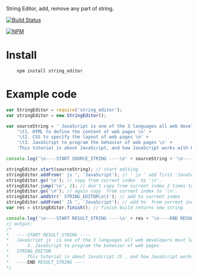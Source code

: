 
String Editor, add, remove  any part of string.

[![Build Status](https://travis-ci.org/Alnyli07/StringEditor.svg?branch=master)](https://travis-ci.org/Alnyli07/StringEditor)

[![NPM](https://nodei.co/npm/string_editor.png?compact=true)](https://www.npmjs.com/package/string_editor/)

# Install

		npm install string_editor

# Example code

```js
var StringEditor = require('string_editor');
var stringEditor = new StringEditor();

var sourceString = ' JavaScript is one of the 3 languages all web developers must learn: \n' +
	'\t1. HTML to define the content of web pages \n' +
	'\t2. CSS to specify the layout of web pages \n' +
	'\t3. JavaScript to program the behavior of web pages \n' +
	'This tutorial is about JavaScript, and how JavaScript works with HTML and CSS.';

console.log('\n----START SOURCE_STRING ----\n' + sourceString + '\n----END SOURCE_STRING ----\n');

stringEditor.start(sourceString); // start editing
stringEditor.addFrom(' js ', 'JavaScript'); // ' js ' add first 'JavaScript'
stringEditor.go('\n'); // copy from current index  to '\n'.
stringEditor.jump('\n', 2); // don't copy from current index 2 times to '\n'. (likes remove)
stringEditor.go('\n'); // again copy  from current index to '\n'.
stringEditor.addStr(' STRING_EDITOR\n\t'); // add to current index
stringEditor.addFrom(' JS ', 'JavaScript'); // add to  from current index to  'JavaScript'
var res = stringEditor.finish(); // finish build returns new string.

console.log('\n----START RESULT_STRING ----\n' + res + '\n----END RESULT_STRING ----\n');
// output:
/* 
*	----START RESULT_STRING ----
*  	JavaScript js  is one of the 3 languages all web developers must learn: 
*  		3. JavaScript to program the behavior of web pages 
*  	STRING_EDITOR
*		This tutorial is about JavaScript JS , and how JavaScript works with HTML and CSS.
*	----END RESULT_STRING ----
*/
```
